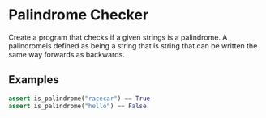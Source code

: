 # Palindrome Checker

Create a program that checks if a given strings is a palindrome.  A palindromeis defined as being a string that is string that can be written the same way forwards as backwards. 

## Examples

```python
assert is_palindrome("racecar") == True
assert is_palindrome("hello") == False
```
     